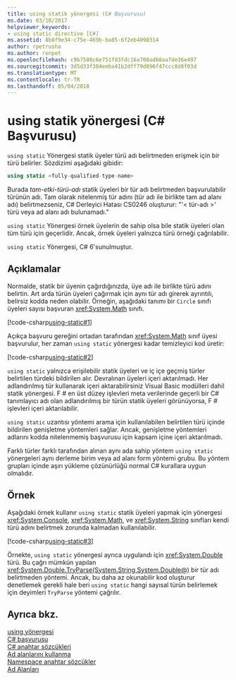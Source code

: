 ```yaml
---
title: using statik yönergesi (C# Başvurusu)
ms.date: 03/10/2017
helpviewer_keywords:
- using static directive [C#]
ms.assetid: 8b8f9e34-c75e-469b-ba85-6f2eb4090314
author: rpetrusha
ms.author: ronpet
ms.openlocfilehash: c9b7508c6e751f83fdc16a700ad68aa7de36e497
ms.sourcegitcommit: 3d5d33f384eeba41b2dff79d096f47ccc8d8f03d
ms.translationtype: MT
ms.contentlocale: tr-TR
ms.lasthandoff: 05/04/2018
---
```

# <a name="using-static-directive-c-reference"></a>using statik yönergesi (C# Başvurusu)

`using static` Yönergesi statik üyeler türü adı belirtmeden erişmek için bir türü belirler. Sözdizimi aşağıdaki gibidir:

```csharp
using static <fully-qualified-type-name>
```

Burada *tam-etki-türü-adı* statik üyeleri bir tür adı belirtmeden başvurulabilir türünün adı. Tam olarak nitelenmiş tür adını (tür adı ile birlikte tam ad alanı adı) belirtmezseniz, C# Derleyici Hatası CS0246 oluşturur: "'< tür-adı >' türü veya ad alanı adı bulunamadı."

`using static` Yönergesi örnek üyelerin de sahip olsa bile statik üyeleri olan tüm türü için geçerlidir. Ancak, örnek üyeleri yalnızca türü örneği çağrılabilir.

`using static` Yönergesi, C# 6'sunulmuştur.

## <a name="remarks"></a>Açıklamalar
 
Normalde, statik bir üyenin çağırdığınızda, üye adı ile birlikte türü adını belirtin. Art arda türün üyeleri çağırmak için aynı tür adı girerek ayrıntılı, belirsiz kodda neden olabilir. Örneğin, aşağıdaki tanımı bir `Circle` sınıfı üyeleri sayısı başvuran <xref:System.Math> sınıfı.
  
[!code-csharp[using-static#1](../../../../samples/snippets/csharp/language-reference/keywords/using/using-static1.cs#1)]

Açıkça başvuru gereğini ortadan tarafından <xref:System.Math> sınıf üyesi başvurulur, her zaman `using static` yönergesi kadar temizleyici kod üretir:

[!code-csharp[using-static#2](../../../../samples/snippets/csharp/language-reference/keywords/using/using-static2.cs#1)]

`using static` yalnızca erişilebilir statik üyeleri ve iç içe geçmiş türler belirtilen türdeki bildirilen alır.  Devralınan üyeleri içeri aktarılmadı.  Her adlandırılmış tür kullanarak içeri aktarabilirsiniz Visual Basic modülleri dahil statik yönergesi.  F # en üst düzey işlevleri meta verilerinde geçerli bir C# tanımlayıcı adı olan adlandırılmış bir türün statik üyeleri görünüyorsa, F # işlevleri içeri aktarılabilir.  
  
 `using static` uzantısı yöntemi arama için kullanılabilen belirtilen türü içinde bildirilen genişletme yöntemleri sağlar.  Ancak, genişletme yöntemleri adlarını kodda nitelenmemiş başvurusu için kapsam içine içeri aktarılmadı.  
  
 Farklı türler farklı tarafından alınan aynı ada sahip yöntem `using static` yönergeleri aynı derleme birim veya ad alanı form yöntemi grubu.  Bu yöntem grupları içinde aşırı yükleme çözünürlüğü normal C# kurallara uygun olmalıdır.  
  
## <a name="example"></a>Örnek

Aşağıdaki örnek kullanır `using static` statik üyeleri yapmak için yönergesi <xref:System.Console>, <xref:System.Math>, ve <xref:System.String> sınıfları kendi türü adını belirtmek zorunda kalmadan kullanılabilir.

[!code-csharp[using-static#3](../../../../samples/snippets/csharp/language-reference/keywords/using/using-static3.cs)]

Örnekte, `using static` yönergesi ayrıca uygulandı için <xref:System.Double> türü. Bu çağrı mümkün yapılan <xref:System.Double.TryParse(System.String,System.Double@)> bir tür adı belirtmeden yöntemi. Ancak, bu daha az okunabilir kod oluşturur denetlemek gerekli hale beri `using static` hangi sayısal türün belirlemek için deyimleri `TryParse` yöntemi çağrılır.

## <a name="see-also"></a>Ayrıca bkz.

[using yönergesi](using-directive.md)   
[C# başvurusu](../../../csharp/language-reference/index.md)   
[C# anahtar sözcükleri](../../../csharp/language-reference/keywords/index.md)   
[Ad alanlarını kullanma](../../../csharp/programming-guide/namespaces/using-namespaces.md)   
[Namespace anahtar sözcükler](../../../csharp/language-reference/keywords/namespace-keywords.md)   
[Ad Alanları](../../../csharp/programming-guide/namespaces/index.md)   
